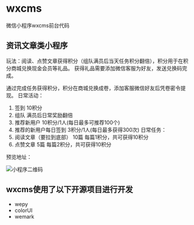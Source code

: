 # wxcms

微信小程序wxcms前台代码


## 资讯文章类小程序

玩法：阅读、点赞文章获得积分（组队满员后当天任务积分翻倍），积分用于在积分商城兑换现金会员等礼品。
获得礼品需要添加微信客服为好友，发送兑换码完成。

通过完成任务获得积分，积分在商城兑换成卷，添加客服微信好友后凭卷密令提现。
日常活动：
1. 签到 10积分
2. 组队  满员后日常奖励翻倍
3. 推荐新用户 10积分/1人(每日最多可推荐100个)
4. 推荐的新用户每日签到 3积分/1人(每日最多获得300次)
日常任务：
1. 阅读文章（要拉到底部） 10篇 每篇1积分，共可获得10积分
2. 点赞文章 5篇 每篇2积分，共可获得10积分

预览地址：

![小程序二维码](https://wx1.wechatrank.com/base64img/20190407111539.jpeg)

## wxcms使用了以下开源项目进行开发

* wepy
* colorUI
* wemark
